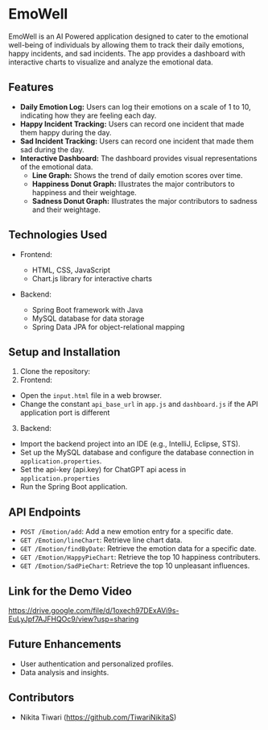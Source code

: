 # EmoWell

EmoWell is an AI Powered application designed to cater to the emotional well-being of individuals by allowing them to track their daily emotions, happy incidents, and sad incidents. The app provides a dashboard with interactive charts to visualize and analyze the emotional data.

## Features

- **Daily Emotion Log:** Users can log their emotions on a scale of 1 to 10, indicating how they are feeling each day.
- **Happy Incident Tracking:** Users can record one incident that made them happy during the day.
- **Sad Incident Tracking:** Users can record one incident that made them sad during the day.
- **Interactive Dashboard:** The dashboard provides visual representations of the emotional data.
  - **Line Graph:** Shows the trend of daily emotion scores over time.
  - **Happiness Donut Graph:** Illustrates the major contributors to happiness and their weightage.
  - **Sadness Donut Graph:** Illustrates the major contributors to sadness and their weightage.

## Technologies Used

- Frontend:
  - HTML, CSS, JavaScript
  - Chart.js library for interactive charts

- Backend:
  - Spring Boot framework with Java
  - MySQL database for data storage
  - Spring Data JPA for object-relational mapping

## Setup and Installation

1. Clone the repository:
2. Frontend:
- Open the `input.html` file in a web browser.
- Change the constant `api_base_url` in `app.js` and `dashboard.js` if the API application port is different 

3. Backend:
- Import the backend project into an IDE (e.g., IntelliJ, Eclipse, STS).
- Set up the MySQL database and configure the database connection in `application.properties`.
- Set the api-key (api.key) for ChatGPT api acess in `application.properties`
- Run the Spring Boot application.

## API Endpoints

- `POST /Emotion/add`: Add a new emotion entry for a specific date.
- `GET /Emotion/lineChart`: Retrieve line chart data.
- `GET /Emotion/findByDate`: Retrieve the emotion data for a specific date.
- `GET /Emotion/HappyPieChart`: Retrieve the top 10 happiness contributers.
- `GET /Emotion/SadPieChart`: Retrieve the top 10 unpleasant influences.

## Link for the Demo Video
https://drive.google.com/file/d/1oxech97DExAVi9s-EuLyJpf7AJFHQOc9/view?usp=sharing

## Future Enhancements

- User authentication and personalized profiles.
- Data analysis and insights.

## Contributors

- Nikita Tiwari (https://github.com/TiwariNikitaS)

